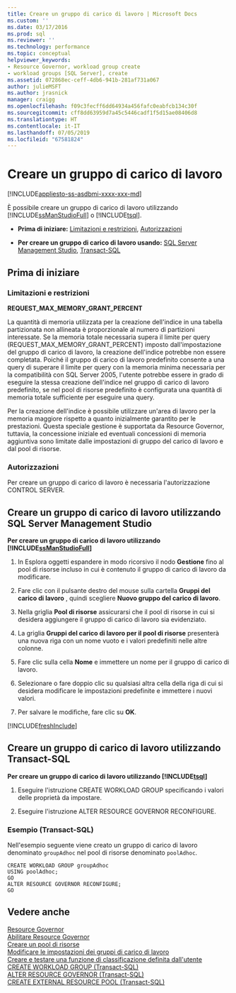 ```yaml
---
title: Creare un gruppo di carico di lavoro | Microsoft Docs
ms.custom: ''
ms.date: 03/17/2016
ms.prod: sql
ms.reviewer: ''
ms.technology: performance
ms.topic: conceptual
helpviewer_keywords:
- Resource Governor, workload group create
- workload groups [SQL Server], create
ms.assetid: 072868ec-ceff-4db6-941b-281af731a067
author: julieMSFT
ms.author: jrasnick
manager: craigg
ms.openlocfilehash: f09c3fecff6dd64934a456fafc0eabfcb134c30f
ms.sourcegitcommit: cff8dd63959d7a45c5446cadf1f5d15ae08406d8
ms.translationtype: HT
ms.contentlocale: it-IT
ms.lasthandoff: 07/05/2019
ms.locfileid: "67581824"
---
```

# <a name="create-a-workload-group"></a>Creare un gruppo di carico di lavoro
[!INCLUDE[appliesto-ss-asdbmi-xxxx-xxx-md](../../includes/appliesto-ss-asdbmi-xxxx-xxx-md.md)]

  È possibile creare un gruppo di carico di lavoro utilizzando [!INCLUDE[ssManStudioFull](../../includes/ssmanstudiofull-md.md)] o [!INCLUDE[tsql](../../includes/tsql-md.md)].  
  
-   **Prima di iniziare:**  [Limitazioni e restrizioni](#LimitationsRestrictions), [Autorizzazioni](#Permissions)  
  
-   **Per creare un gruppo di carico di lavoro usando:**  [SQL Server Management Studio](#CreRPProp), [Transact-SQL](#CreRPTSQL)  
  
##  <a name="BeforeYouBegin"></a> Prima di iniziare  
  
###  <a name="LimitationsRestrictions"></a> Limitazioni e restrizioni  
 **REQUEST_MAX_MEMORY_GRANT_PERCENT**  
  
 La quantità di memoria utilizzata per la creazione dell'indice in una tabella partizionata non allineata è proporzionale al numero di partizioni interessate. Se la memoria totale necessaria supera il limite per query (REQUEST_MAX_MEMORY_GRANT_PERCENT) imposto dall'impostazione del gruppo di carico di lavoro, la creazione dell'indice potrebbe non essere completata. Poiché il gruppo di carico di lavoro predefinito consente a una query di superare il limite per query con la memoria minima necessaria per la compatibilità con SQL Server 2005, l'utente potrebbe essere in grado di eseguire la stessa creazione dell'indice nel gruppo di carico di lavoro predefinito, se nel pool di risorse predefinito è configurata una quantità di memoria totale sufficiente per eseguire una query.  
  
 Per la creazione dell'indice è possibile utilizzare un'area di lavoro per la memoria maggiore rispetto a quanto inizialmente garantito per le prestazioni. Questa speciale gestione è supportata da Resource Governor, tuttavia, la concessione iniziale ed eventuali concessioni di memoria aggiuntiva sono limitate dalle impostazioni di gruppo del carico di lavoro e dal pool di risorse.  
  
###  <a name="Permissions"></a> Autorizzazioni  
 Per creare un gruppo di carico di lavoro è necessaria l'autorizzazione CONTROL SERVER.  
  
##  <a name="CreRPProp"></a> Creare un gruppo di carico di lavoro utilizzando SQL Server Management Studio  
 **Per creare un gruppo di carico di lavoro utilizzando [!INCLUDE[ssManStudioFull](../../includes/ssmanstudiofull-md.md)]**  
  
1.  In Esplora oggetti espandere in modo ricorsivo il nodo **Gestione** fino al pool di risorse incluso in cui è contenuto il gruppo di carico di lavoro da modificare.  
  
2.  Fare clic con il pulsante destro del mouse sulla cartella **Gruppi del carico di lavoro** , quindi scegliere **Nuovo gruppo del carico di lavoro**.  
  
3.  Nella griglia **Pool di risorse** assicurarsi che il pool di risorse in cui si desidera aggiungere il gruppo di carico di lavoro sia evidenziato.  
  
4.  La griglia **Gruppi del carico di lavoro per il pool di risorse** presenterà una nuova riga con un nome vuoto e i valori predefiniti nelle altre colonne.  
  
5.  Fare clic sulla cella **Nome** e immettere un nome per il gruppo di carico di lavoro.  
  
6.  Selezionare o fare doppio clic su qualsiasi altra cella della riga di cui si desidera modificare le impostazioni predefinite e immettere i nuovi valori.  
  
7.  Per salvare le modifiche, fare clic su **OK**.  

[!INCLUDE[freshInclude](../../includes/paragraph-content/fresh-note-steps-feedback.md)]

##  <a name="CreRPTSQL"></a> Creare un gruppo di carico di lavoro utilizzando Transact-SQL  
 **Per creare un gruppo di carico di lavoro utilizzando [!INCLUDE[tsql](../../includes/tsql-md.md)]**  
  
1.  Eseguire l'istruzione CREATE WORKLOAD GROUP specificando i valori delle proprietà da impostare.  
  
2.  Eseguire l'istruzione ALTER RESOURCE GOVERNOR RECONFIGURE.  
  
### <a name="example-transact-sql"></a>Esempio (Transact-SQL)  
 Nell'esempio seguente viene creato un gruppo di carico di lavoro denominato `groupAdhoc` nel pool di risorse denominato `poolAdhoc`.  
  
```  
CREATE WORKLOAD GROUP groupAdhoc  
USING poolAdhoc;  
GO  
ALTER RESOURCE GOVERNOR RECONFIGURE;  
GO  
```  
  
## <a name="see-also"></a>Vedere anche  
 [Resource Governor](../../relational-databases/resource-governor/resource-governor.md)   
 [Abilitare Resource Governor](../../relational-databases/resource-governor/enable-resource-governor.md)   
 [Creare un pool di risorse](../../relational-databases/resource-governor/create-a-resource-pool.md)   
 [Modificare le impostazioni dei gruppi di carico di lavoro](../../relational-databases/resource-governor/change-workload-group-settings.md)   
 [Creare e testare una funzione di classificazione definita dall'utente](../../relational-databases/resource-governor/create-and-test-a-classifier-user-defined-function.md)   
 [CREATE WORKLOAD GROUP &#40;Transact-SQL&#41;](../../t-sql/statements/create-workload-group-transact-sql.md)   
 [ALTER RESOURCE GOVERNOR &#40;Transact-SQL&#41;](../../t-sql/statements/alter-resource-governor-transact-sql.md)   
 [CREATE EXTERNAL RESOURCE POOL &#40;Transact-SQL&#41;](../../t-sql/statements/create-external-resource-pool-transact-sql.md)  
  
  
